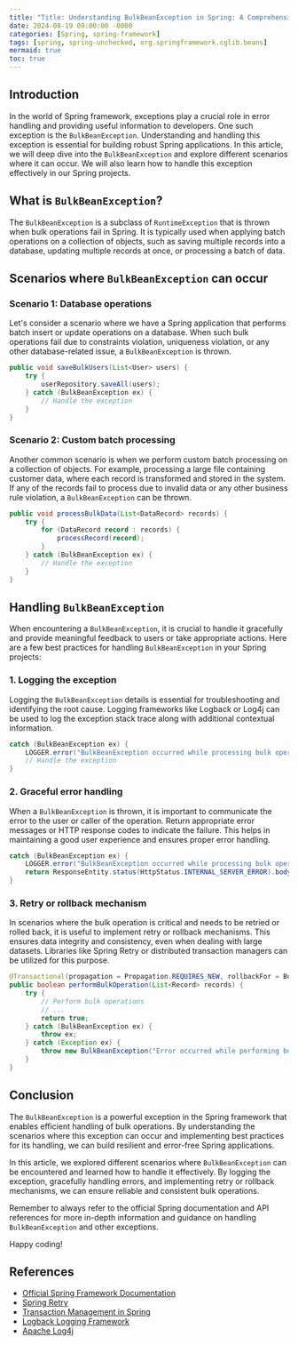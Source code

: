 ```yaml
---
title: "Title: Understanding BulkBeanException in Spring: A Comprehensive Guide"
date: 2024-08-19 09:00:00 -0000
categories: [Spring, spring-framework]
tags: [spring, spring-unchecked, org.springframework.cglib.beans]
mermaid: true
toc: true
---
```



## Introduction

In the world of Spring framework, exceptions play a crucial role in error handling and providing useful information to developers. One such exception is the `BulkBeanException`. Understanding and handling this exception is essential for building robust Spring applications. In this article, we will deep dive into the `BulkBeanException` and explore different scenarios where it can occur. We will also learn how to handle this exception effectively in our Spring projects.

## What is `BulkBeanException`?

The `BulkBeanException` is a subclass of `RuntimeException` that is thrown when bulk operations fail in Spring. It is typically used when applying batch operations on a collection of objects, such as saving multiple records into a database, updating multiple records at once, or processing a batch of data.

## Scenarios where `BulkBeanException` can occur

### Scenario 1: Database operations

Let's consider a scenario where we have a Spring application that performs batch insert or update operations on a database. When such bulk operations fail due to constraints violation, uniqueness violation, or any other database-related issue, a `BulkBeanException` is thrown.

```java
public void saveBulkUsers(List<User> users) {
    try {
        userRepository.saveAll(users);
    } catch (BulkBeanException ex) {
        // Handle the exception
    }
}
```

### Scenario 2: Custom batch processing

Another common scenario is when we perform custom batch processing on a collection of objects. For example, processing a large file containing customer data, where each record is transformed and stored in the system. If any of the records fail to process due to invalid data or any other business rule violation, a `BulkBeanException` can be thrown.

```java
public void processBulkData(List<DataRecord> records) {
    try {
        for (DataRecord record : records) {
            processRecord(record);
        }
    } catch (BulkBeanException ex) {
        // Handle the exception
    }
}
```

## Handling `BulkBeanException`

When encountering a `BulkBeanException`, it is crucial to handle it gracefully and provide meaningful feedback to users or take appropriate actions. Here are a few best practices for handling `BulkBeanException` in your Spring projects:

### 1. Logging the exception

Logging the `BulkBeanException` details is essential for troubleshooting and identifying the root cause. Logging frameworks like Logback or Log4j can be used to log the exception stack trace along with additional contextual information.

```java
catch (BulkBeanException ex) {
    LOGGER.error("BulkBeanException occurred while processing bulk operations", ex);
    // Handle the exception
}
```

### 2. Graceful error handling

When a `BulkBeanException` is thrown, it is important to communicate the error to the user or caller of the operation. Return appropriate error messages or HTTP response codes to indicate the failure. This helps in maintaining a good user experience and ensures proper error handling.

```java
catch (BulkBeanException ex) {
    LOGGER.error("BulkBeanException occurred while processing bulk operations", ex);
    return ResponseEntity.status(HttpStatus.INTERNAL_SERVER_ERROR).body("Error occurred while processing bulk data");
}
```

### 3. Retry or rollback mechanism

In scenarios where the bulk operation is critical and needs to be retried or rolled back, it is useful to implement retry or rollback mechanisms. This ensures data integrity and consistency, even when dealing with large datasets. Libraries like Spring Retry or distributed transaction managers can be utilized for this purpose.

```java
@Transactional(propagation = Propagation.REQUIRES_NEW, rollbackFor = BulkBeanException.class)
public boolean performBulkOperation(List<Record> records) {
    try {
        // Perform bulk operations
        // ...
        return true;
    } catch (BulkBeanException ex) {
        throw ex;
    } catch (Exception ex) {
        throw new BulkBeanException("Error occurred while performing bulk operation", ex);
    }
}
```

## Conclusion

The `BulkBeanException` is a powerful exception in the Spring framework that enables efficient handling of bulk operations. By understanding the scenarios where this exception can occur and implementing best practices for its handling, we can build resilient and error-free Spring applications.

In this article, we explored different scenarios where `BulkBeanException` can be encountered and learned how to handle it effectively. By logging the exception, gracefully handling errors, and implementing retry or rollback mechanisms, we can ensure reliable and consistent bulk operations.

Remember to always refer to the official Spring documentation and API references for more in-depth information and guidance on handling `BulkBeanException` and other exceptions.

Happy coding!

## References

- [Official Spring Framework Documentation](https://docs.spring.io/spring-framework/docs/current/reference/html/core.html#exceptions)
- [Spring Retry](https://github.com/spring-projects/spring-retry)
- [Transaction Management in Spring](https://docs.spring.io/spring-framework/docs/current/reference/html/data-access.html#transaction)
- [Logback Logging Framework](http://logback.qos.ch/)
- [Apache Log4j](https://logging.apache.org/log4j/)